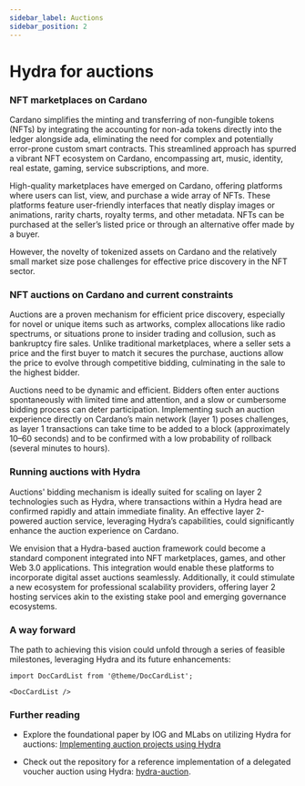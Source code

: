 ```yaml
---
sidebar_label: Auctions
sidebar_position: 2
---
```


# Hydra for auctions

### NFT marketplaces on Cardano

Cardano simplifies the minting and transferring of non-fungible tokens (NFTs) by integrating the accounting for non-ada tokens directly into the ledger alongside ada, eliminating the need for complex and potentially error-prone custom smart contracts. This streamlined approach has spurred a vibrant NFT ecosystem on Cardano, encompassing art, music, identity, real estate, gaming, service subscriptions, and more.

High-quality marketplaces have emerged on Cardano, offering platforms where users can list, view, and purchase a wide array of NFTs. These platforms feature user-friendly interfaces that neatly display images or animations, rarity charts, royalty terms, and other metadata. NFTs can be purchased at the seller’s listed price or through an alternative offer made by a buyer.

However, the novelty of tokenized assets on Cardano and the relatively small market size pose challenges for effective price discovery in the NFT sector.

### NFT auctions on Cardano and current constraints

Auctions are a proven mechanism for efficient price discovery, especially for novel or unique items such as artworks, complex allocations like radio spectrums, or situations prone to insider trading and collusion, such as bankruptcy fire sales. Unlike traditional marketplaces, where a seller sets a price and the first buyer to match it secures the purchase, auctions allow the price to evolve through competitive bidding, culminating in the sale to the highest bidder.

Auctions need to be dynamic and efficient. Bidders often enter auctions spontaneously with limited time and attention, and a slow or cumbersome bidding process can deter participation. Implementing such an auction experience directly on Cardano’s main network (layer 1) poses challenges, as layer 1 transactions can take time to be added to a block (approximately 10–60 seconds) and to be confirmed with a low probability of rollback (several minutes to hours).

### Running auctions with Hydra

Auctions' bidding mechanism is ideally suited for scaling on layer 2 technologies such as Hydra, where transactions within a Hydra head are confirmed rapidly and attain immediate finality. An effective layer 2-powered auction service, leveraging Hydra’s capabilities, could significantly enhance the auction experience on Cardano.

We envision that a Hydra-based auction framework could become a standard component integrated into NFT marketplaces, games, and other Web 3.0 applications. This integration would enable these platforms to incorporate digital asset auctions seamlessly. Additionally, it could stimulate a new ecosystem for professional scalability providers, offering layer 2 hosting services akin to the existing stake pool and emerging governance ecosystems.

### A way forward

The path to achieving this vision could unfold through a series of feasible milestones, leveraging Hydra and its future enhancements:

```mdx-code-block
import DocCardList from '@theme/DocCardList';

<DocCardList />
```

### Further reading

- Explore the foundational paper by IOG and MLabs on utilizing Hydra for auctions: [Implementing auction projects using Hydra](https://iohk.io/en/blog/posts/2023/01/20/implementing-auction-projects-using-hydra/)

- Check out the repository for a reference implementation of a delegated voucher auction using Hydra: [hydra-auction](https://github.com/mlabs-haskell/hydra-auction).
